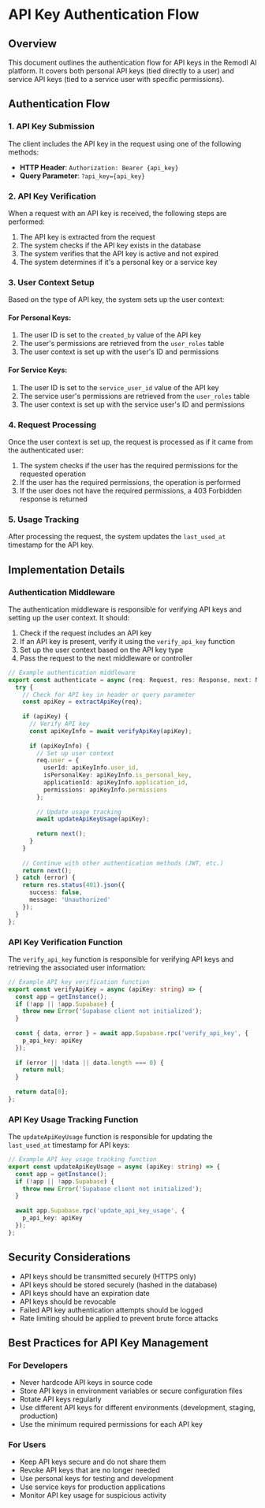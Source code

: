 # API Key Authentication Flow

## Overview

This document outlines the authentication flow for API keys in the Remodl AI platform. It covers both personal API keys (tied directly to a user) and service API keys (tied to a service user with specific permissions).

## Authentication Flow

### 1. API Key Submission

The client includes the API key in the request using one of the following methods:

- **HTTP Header**: `Authorization: Bearer {api_key}`
- **Query Parameter**: `?api_key={api_key}`

### 2. API Key Verification

When a request with an API key is received, the following steps are performed:

1. The API key is extracted from the request
2. The system checks if the API key exists in the database
3. The system verifies that the API key is active and not expired
4. The system determines if it's a personal key or a service key

### 3. User Context Setup

Based on the type of API key, the system sets up the user context:

#### For Personal Keys:

1. The user ID is set to the `created_by` value of the API key
2. The user's permissions are retrieved from the `user_roles` table
3. The user context is set up with the user's ID and permissions

#### For Service Keys:

1. The user ID is set to the `service_user_id` value of the API key
2. The service user's permissions are retrieved from the `user_roles` table
3. The user context is set up with the service user's ID and permissions

### 4. Request Processing

Once the user context is set up, the request is processed as if it came from the authenticated user:

1. The system checks if the user has the required permissions for the requested operation
2. If the user has the required permissions, the operation is performed
3. If the user does not have the required permissions, a 403 Forbidden response is returned

### 5. Usage Tracking

After processing the request, the system updates the `last_used_at` timestamp for the API key.

## Implementation Details

### Authentication Middleware

The authentication middleware is responsible for verifying API keys and setting up the user context. It should:

1. Check if the request includes an API key
2. If an API key is present, verify it using the `verify_api_key` function
3. Set up the user context based on the API key type
4. Pass the request to the next middleware or controller

```typescript
// Example authentication middleware
export const authenticate = async (req: Request, res: Response, next: NextFunction) => {
  try {
    // Check for API key in header or query parameter
    const apiKey = extractApiKey(req);
    
    if (apiKey) {
      // Verify API key
      const apiKeyInfo = await verifyApiKey(apiKey);
      
      if (apiKeyInfo) {
        // Set up user context
        req.user = {
          userId: apiKeyInfo.user_id,
          isPersonalKey: apiKeyInfo.is_personal_key,
          applicationId: apiKeyInfo.application_id,
          permissions: apiKeyInfo.permissions
        };
        
        // Update usage tracking
        await updateApiKeyUsage(apiKey);
        
        return next();
      }
    }
    
    // Continue with other authentication methods (JWT, etc.)
    return next();
  } catch (error) {
    return res.status(401).json({
      success: false,
      message: 'Unauthorized'
    });
  }
};
```

### API Key Verification Function

The `verify_api_key` function is responsible for verifying API keys and retrieving the associated user information:

```typescript
// Example API key verification function
export const verifyApiKey = async (apiKey: string) => {
  const app = getInstance();
  if (!app || !app.Supabase) {
    throw new Error('Supabase client not initialized');
  }
  
  const { data, error } = await app.Supabase.rpc('verify_api_key', {
    p_api_key: apiKey
  });
  
  if (error || !data || data.length === 0) {
    return null;
  }
  
  return data[0];
};
```

### API Key Usage Tracking Function

The `updateApiKeyUsage` function is responsible for updating the `last_used_at` timestamp for API keys:

```typescript
// Example API key usage tracking function
export const updateApiKeyUsage = async (apiKey: string) => {
  const app = getInstance();
  if (!app || !app.Supabase) {
    throw new Error('Supabase client not initialized');
  }
  
  await app.Supabase.rpc('update_api_key_usage', {
    p_api_key: apiKey
  });
};
```

## Security Considerations

- API keys should be transmitted securely (HTTPS only)
- API keys should be stored securely (hashed in the database)
- API keys should have an expiration date
- API keys should be revocable
- Failed API key authentication attempts should be logged
- Rate limiting should be applied to prevent brute force attacks

## Best Practices for API Key Management

### For Developers

- Never hardcode API keys in source code
- Store API keys in environment variables or secure configuration files
- Rotate API keys regularly
- Use different API keys for different environments (development, staging, production)
- Use the minimum required permissions for each API key

### For Users

- Keep API keys secure and do not share them
- Revoke API keys that are no longer needed
- Use personal keys for testing and development
- Use service keys for production applications
- Monitor API key usage for suspicious activity 